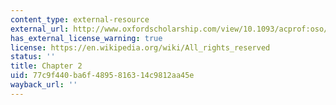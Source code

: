 ```yaml
---
content_type: external-resource
external_url: http://www.oxfordscholarship.com/view/10.1093/acprof:oso/9780199656011.001.0001/acprof-9780199656011-chapter-002
has_external_license_warning: true
license: https://en.wikipedia.org/wiki/All_rights_reserved
status: ''
title: Chapter 2
uid: 77c9f440-ba6f-4895-8163-14c9812aa45e
wayback_url: ''
---
```

